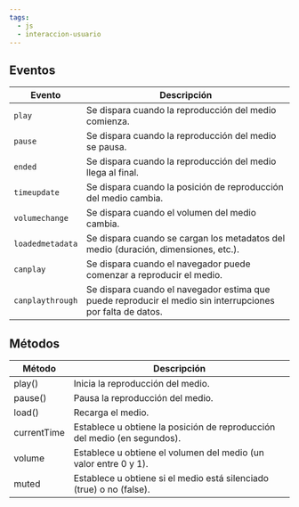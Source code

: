 ```yaml
---
tags:
  - js
  - interaccion-usuario
---
```

## Eventos

| Evento           | Descripción                                                                                                |
| ---------------- | ---------------------------------------------------------------------------------------------------------- |
| `play`           | Se dispara cuando la reproducción del medio comienza.                                                      |
| `pause`          | Se dispara cuando la reproducción del medio se pausa.                                                      |
| `ended`          | Se dispara cuando la reproducción del medio llega al final.                                                |
| `timeupdate`     | Se dispara cuando la posición de reproducción del medio cambia.                                            |
| `volumechange`   | Se dispara cuando el volumen del medio cambia.                                                             |
| `loadedmetadata` | Se dispara cuando se cargan los metadatos del medio (duración, dimensiones, etc.).                         |
| `canplay`        | Se dispara cuando el navegador puede comenzar a reproducir el medio.                                       |
| `canplaythrough` | Se dispara cuando el navegador estima que puede reproducir el medio sin interrupciones por falta de datos. |

## Métodos

|Método|Descripción|
|---|---|
|play()|Inicia la reproducción del medio.|
|pause()|Pausa la reproducción del medio.|
|load()|Recarga el medio.|
|currentTime|Establece u obtiene la posición de reproducción del medio (en segundos).|
|volume|Establece u obtiene el volumen del medio (un valor entre 0 y 1).|
|muted|Establece u obtiene si el medio está silenciado (true) o no (false).|